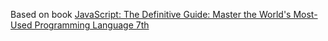 Based on book [JavaScript: The Definitive Guide: Master the World's Most-Used Programming Language 7th](https://www.amazon.com/JavaScript-Definitive-Most-Used-Programming-Language-ebook/dp/B088P9Q6BB/ref=sr_1_4?crid=KHG5WSJ6HYXO&dib=eyJ2IjoiMSJ9.8wpwgA1cg49XUO_R4-CRaZTkm1zcrItynDvTDmsBfVqIIZv4i8S_etYf2iV7pEYDwla715EZfLeoxMpB0MwGT-z83PKE3QYbiqMkksvakTqHbarlatc5e7Ut-hMow1YGBDdsMtjgAx8s58iTGpRj9sZsO1vggfY33zKmGaePXCrReXwYiR7yv6SHNYibU8wsHiKkiwkwaoOrhhE7ueMhVHlAGJ18RYLlQMxxF4-5jkg.DCjkg7v8vA-mLwS6dfTigext-prwuX2M4W0tBW_WSR0&dib_tag=se&keywords=javascript+bible&qid=1709153031&sprefix=java+script+bible%2Caps%2C217&sr=8-4)
